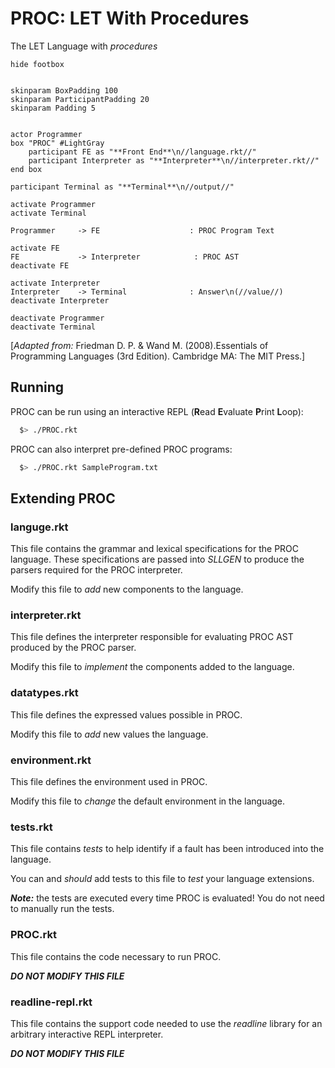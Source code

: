 # PROC: LET With Procedures

The LET Language with *procedures*

```plantuml
hide footbox


skinparam BoxPadding 100
skinparam ParticipantPadding 20
skinparam Padding 5


actor Programmer
box "PROC" #LightGray
	participant FE as "**Front End**\n//language.rkt//"
	participant Interpreter as "**Interpreter**\n//interpreter.rkt//"
end box

participant Terminal as "**Terminal**\n//output//"

activate Programmer
activate Terminal

Programmer     -> FE                    : PROC Program Text

activate FE
FE             -> Interpreter            : PROC AST
deactivate FE

activate Interpreter
Interpreter    -> Terminal              : Answer\n(//value//)
deactivate Interpreter

deactivate Programmer
deactivate Terminal
```

[*Adapted from:* Friedman D. P. & Wand M. (2008).Essentials of Programming Languages (3rd Edition). Cambridge MA: The MIT Press.]

## Running

PROC can be run using an interactive REPL (**R**ead **E**valuate **P**rint **L**oop):
```bash
  $> ./PROC.rkt
````

PROC can also interpret pre-defined PROC programs:
```bash
  $> ./PROC.rkt SampleProgram.txt
````


## Extending PROC

<!-- A brief summary of each component (racket file) of the PROC programming language is provided -->
### languge.rkt

This file contains the grammar and lexical specifications for the PROC language. These specifications are passed into *SLLGEN* to produce the parsers required for the PROC interpreter.

Modify this file to *add* new components to the language.


### interpreter.rkt

This file defines the interpreter responsible for evaluating PROC AST produced by the PROC parser.

Modify this file to *implement* the components added to the language.


### datatypes.rkt

This file defines the expressed values possible in PROC.

Modify this file to *add* new values the language.


### environment.rkt

This file defines the environment used in PROC.

Modify this file to *change* the default environment in the language.


### tests.rkt

This file contains *tests* to help identify if a fault has been introduced into the language.

You can and *should* add tests to this file to *test* your language extensions.

***Note:*** the tests are executed every time PROC is evaluated! You do not need to manually run the tests. 

### PROC.rkt

This file contains the code necessary to run PROC.

***DO NOT MODIFY THIS FILE***

### readline-repl.rkt

This file contains the support code needed to use the *readline* library for an arbitrary interactive REPL interpreter.

***DO NOT MODIFY THIS FILE***